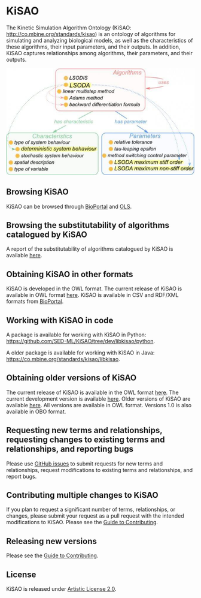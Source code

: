 # KiSAO

The Kinetic Simulation Algorithm Ontology (KiSAO: http://co.mbine.org/standards/kisao) is an ontology of algorithms for simulating and analyzing biological models, as well as the characteristics of these algorithms, their input parameters, and their outputs. In addition, KiSAO captures relationships among algorithms, their parameters, and their outputs.

![Overview of KiSAO](https://github.com/SED-ML/KiSAO/raw/dev/docs/overview.jpeg)

## Browsing KiSAO

KiSAO can be browsed through [BioPortal](https://bioportal.bioontology.org/ontologies/KISAO) and [OLS](https://www.ebi.ac.uk/ols/ontologies/kisao).

## Browsing the substitutability of algorithms catalogued by KiSAO

A report of the substitutability of algorithms catalogued by KiSAO is available [here](https://github.com/SED-ML/KiSAO/blob/dev/libkisao/python/docs/algorithm-substitutability.csv).

## Obtaining KiSAO in other formats

KiSAO is developed in the OWL format. The current release of KiSAO is available in OWL format [here](https://github.com/SED-ML/KiSAO/tree/dev/kisao.owl). KiSAO is available in CSV and RDF/XML formats from [BioPortal](https://bioportal.bioontology.org/ontologies/KISAO).

## Working with KiSAO in code

A package is available for working with KiSAO in Python: https://github.com/SED-ML/KiSAO/tree/dev/libkisao/python.

A older package is available for working with KiSAO in Java: https://co.mbine.org/standards/kisao/libkisao.

## Obtaining older versions of KiSAO

The current release of KiSAO is available in the OWL format [here](https://github.com/SED-ML/KiSAO/tree/deploy/kisao.owl). The current development version is available [here](https://github.com/SED-ML/KiSAO/tree/dev/kisao.owl). Older versions of KiSAO are available [here](https://github.com/SED-ML/KiSAO/releases). All versions are available in OWL format. Versions 1.0 is also available in OBO format.

## Requesting new terms and relationships, requesting changes to existing terms and relationships, and reporting bugs

Please use [GitHub issues](https://github.com/SED-ML/KiSAO/issues/new/choose) to submit requests for new terms and relationships, request modifications to existing terms and relationships, and report bugs.

## Contributing multiple changes to KiSAO

If you plan to request a significant number of terms, relationships, or changes, please submit your request as a pull request with the intended modifications to KiSAO. Please see the [Guide to Contributing](CONTRIBUTING.md).

## Releasing new versions

Please see the [Guide to Contributing](CONTRIBUTING.md).

## License

KiSAO is released under [Artistic License 2.0](LICENSE).
